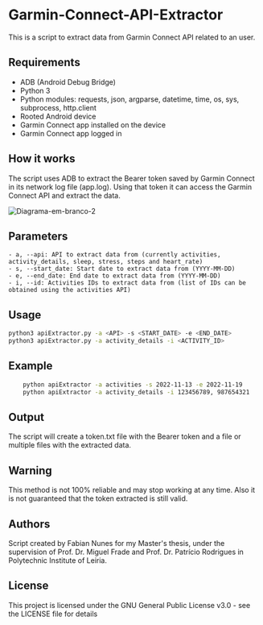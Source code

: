 # Garmin-Connect-API-Extractor

This is a script to extract data from Garmin Connect API related to an user.

## Requirements
 - ADB (Android Debug Bridge)
 - Python 3
 - Python modules: requests, json, argparse, datetime, time, os, sys, subprocess, http.client
 - Rooted Android device
 - Garmin Connect app installed on the device
 - Garmin Connect app logged in

## How it works

The script uses ADB to extract the Bearer token saved by Garmin Connect in its network log file (app.log).
Using that token it can access the Garmin Connect API and extract the data.

<img src="https://i.ibb.co/Y8BfCTj/Diagrama-em-branco-2.png" alt="Diagrama-em-branco-2" border="0">

## Parameters
    - a, --api: API to extract data from (currently activities, activity_details, sleep, stress, steps and heart_rate)
    - s, --start_date: Start date to extract data from (YYYY-MM-DD)
    - e, --end_date: End date to extract data from (YYYY-MM-DD)
    - i, --id: Activities IDs to extract data from (list of IDs can be obtained using the activities API)

## Usage

```bash
python3 apiExtractor.py -a <API> -s <START_DATE> -e <END_DATE>
python3 apiExtractor.py -a activity_details -i <ACTIVITY_ID>
```

## Example

```bash
    python apiExtractor -a activities -s 2022-11-13 -e 2022-11-19
    python apiExtractor -a activity_details -i 123456789, 987654321
```

## Output

The script will create a token.txt file with the Bearer token and a file or multiple files with the extracted data.

## Warning

This method is not 100% reliable and may stop working at any time. Also it is not guaranteed that the token extracted is still valid.

## Authors

Script created by Fabian Nunes for my Master's thesis, under the supervision of Prof. Dr. Miguel Frade and Prof. Dr. Patrício Rodrigues in Polytechnic Institute of Leiria.

## License

This project is licensed under the GNU General Public License v3.0 - see the LICENSE file for details